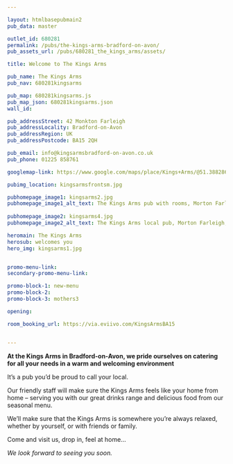 ```yaml
---

layout: htmlbasepubmain2
pub_data: master

outlet_id: 680281
permalink: /pubs/the-kings-arms-bradford-on-avon/
pub_assets_url: /pubs/680281_the_kings_arms/assets/

title: Welcome to The Kings Arms

pub_name: The Kings Arms
pub_nav: 680281kingsarms

pub_map: 680281kingsarms.js
pub_map_json: 680281kingsarms.json
wall_id:

pub_addressStreet: 42 Monkton Farleigh
pub_addressLocality: Bradford-on-Avon 
pub_addressRegion: UK
pub_addressPostcode: BA15 2QH

pub_email: info@kingsarmsbradford-on-avon.co.uk
pub_phone: 01225 858761

googlemap-link: https://www.google.com/maps/place/Kings+Arms/@51.388286,-2.2824158,267m/data=!3m1!1e3!4m12!1m6!3m5!1s0x48717f42aef3335f:0xd28c2d36516a7a4a!2sKings+Arms!8m2!3d51.388256!4d-2.2824185!3m4!1s0x48717f42aef3335f:0xd28c2d36516a7a4a!8m2!3d51.388256!4d-2.2824185?hl=en-GB

pubimg_location: kingsarmsfrontsm.jpg

pubhomepage_image1: kingsarms2.jpg 
pubhomepage_image1_alt_text: The Kings Arms pub with rooms, Morton Farleigh, Bradford-on-Avon 
 
pubhomepage_image2: kingsarms4.jpg
pubhomepage_image2_alt_text: The Kings Arms local pub, Morton Farleigh, Bradford-on-Avon 

heromain: The Kings Arms
herosub: welcomes you
hero_img: kingsarms1.jpg


promo-menu-link:
secondary-promo-menu-link:

promo-block-1: new-menu
promo-block-2: 
promo-block-3: mothers3

opening: 

room_booking_url: https://via.eviivo.com/KingsArmsBA15


---
```


**At the Kings Arms in Bradford-on-Avon, we pride ourselves on catering for all your needs in a warm and welcoming environment**

It’s a pub you’d be proud to call your local.

Our friendly staff will make sure the Kings Arms feels like your home from home – serving you with our great drinks range and delicious food from our seasonal menu.

We’ll make sure that the Kings Arms is somewhere you’re always relaxed, whether by yourself, or with friends or family.

Come and visit us, drop in, feel at home… 

*We look forward to seeing you soon.*

